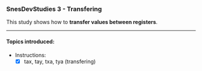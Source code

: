 ### SnesDevStudies 3 - Transfering

This study shows how to **transfer values between registers**.

---

#### Topics introduced:

- Instructions:
    - [x] tax, tay, txa, tya (transfering)
